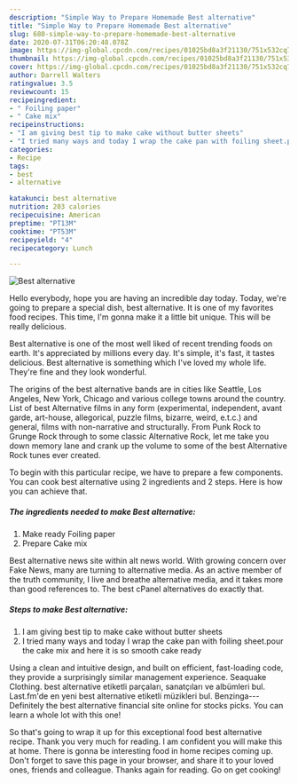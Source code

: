 ```yaml
---
description: "Simple Way to Prepare Homemade Best alternative"
title: "Simple Way to Prepare Homemade Best alternative"
slug: 680-simple-way-to-prepare-homemade-best-alternative
date: 2020-07-31T06:20:48.078Z
image: https://img-global.cpcdn.com/recipes/01025bd8a3f21130/751x532cq70/best-alternative-recipe-main-photo.jpg
thumbnail: https://img-global.cpcdn.com/recipes/01025bd8a3f21130/751x532cq70/best-alternative-recipe-main-photo.jpg
cover: https://img-global.cpcdn.com/recipes/01025bd8a3f21130/751x532cq70/best-alternative-recipe-main-photo.jpg
author: Darrell Walters
ratingvalue: 3.5
reviewcount: 15
recipeingredient:
- " Foiling paper"
- " Cake mix"
recipeinstructions:
- "I am giving best tip to make cake without butter sheets"
- "I tried many ways and today I wrap the cake pan with foiling sheet.pour the cake mix and here it is so smooth cake ready"
categories:
- Recipe
tags:
- best
- alternative

katakunci: best alternative 
nutrition: 203 calories
recipecuisine: American
preptime: "PT13M"
cooktime: "PT53M"
recipeyield: "4"
recipecategory: Lunch

---
```



![Best alternative](https://img-global.cpcdn.com/recipes/01025bd8a3f21130/751x532cq70/best-alternative-recipe-main-photo.jpg)

Hello everybody, hope you are having an incredible day today. Today, we're going to prepare a special dish, best alternative. It is one of my favorites food recipes. This time, I'm gonna make it a little bit unique. This will be really delicious.

Best alternative is one of the most well liked of recent trending foods on earth. It's appreciated by millions every day. It's simple, it's fast, it tastes delicious. Best alternative is something which I've loved my whole life. They're fine and they look wonderful.

The origins of the best alternative bands are in cities like Seattle, Los Angeles, New York, Chicago and various college towns around the country. List of best Alternative films in any form (experimental, independent, avant garde, art-house, allegorical, puzzle films, bizarre, weird, e.t.c.) and general, films with non-narrative and structurally. From Punk Rock to Grunge Rock through to some classic Alternative Rock, let me take you down memory lane and crank up the volume to some of the best Alternative Rock tunes ever created.


To begin with this particular recipe, we have to prepare a few components. You can cook best alternative using 2 ingredients and 2 steps. Here is how you can achieve that.

<!--inarticleads1-->

##### The ingredients needed to make Best alternative:

1. Make ready  Foiling paper
1. Prepare  Cake mix


Best alternative news site within alt news world. With growing concern over Fake News, many are turning to alternative media. As an active member of the truth community, I live and breathe alternative media, and it takes more than good references to. The best cPanel alternatives do exactly that. 

<!--inarticleads2-->

##### Steps to make Best alternative:

1. I am giving best tip to make cake without butter sheets
1. I tried many ways and today I wrap the cake pan with foiling sheet.pour the cake mix and here it is so smooth cake ready


Using a clean and intuitive design, and built on efficient, fast-loading code, they provide a surprisingly similar management experience. Seaquake Clothing. best alternative etiketli parçaları, sanatçıları ve albümleri bul. Last.fm&#39;de en yeni best alternative etiketli müzikleri bul. Benzinga---Definitely the best alternative financial site online for stocks picks. You can learn a whole lot with this one! 

So that's going to wrap it up for this exceptional food best alternative recipe. Thank you very much for reading. I am confident you will make this at home. There is gonna be interesting food in home recipes coming up. Don't forget to save this page in your browser, and share it to your loved ones, friends and colleague. Thanks again for reading. Go on get cooking!
